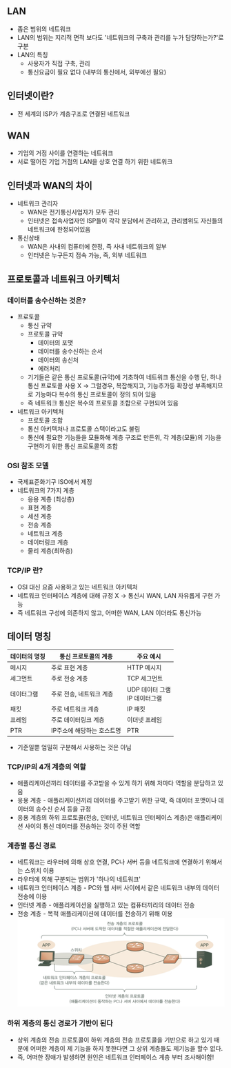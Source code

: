 ## LAN
- 좁은 범위의 네트워크
- LAN의 범위는 지리적 면적 보다도 '네트워크의 구축과 관리를 누가 담당하는가?'로 구분
- LAN의 특칭
  - 사용자가 직접 구축, 관리
  - 통신요금이 필요 없다 (내부의 통신에서, 외부에선 필요)

## 인터넷이란?
- 전 세계의 ISP가 계층구조로 연결된 네트워크

## WAN
- 기업의 거점 사이를 연결하는 네트워크 
- 서로 떨어진 기업 거점의 LAN을 상호 연결 하기 위한 네트워크

## 인터넷과 WAN의 차이
- 네트워크 관리자
  - WAN은 전기통신사업자가 모두 관리
  - 인터넷은 접속사업자인 ISP들이 각각 분담에서 관리하고, 관리범위도 자신들의 네트워크에 한정되어있음
- 통신상태
  - WAN은 사내의 컴퓨터에 한정, 즉 사내 네트워크의 일부 
  - 인터넷은 누구든지 접속 가능, 즉, 외부 네트워크

## 프로토콜과 네트워크 아키텍처

### 데이터를 송수신하는 것은?
- 프로토콜
  - 통신 규약
  - 프로토콜 규약
    - 데이터의 포맷
    - 데이터를 송수신하는 순서
    - 데이터의 송신처
    - 에러처리
  - 기기들은 같은 통신 프로토콜(규약)에 기초하여 네트워크 통신을 수행
    단, 하나 통신 프로토콜 사용 X -> 그럴경우, 복잡해지고, 기능추가등 확장성 부족해지므로 기능마다 복수의 통신 프로토콜이 정의 되어 있음
  - 즉 네트워크  통신은 복수의 프로토콜 조합으로 구현되어 있음
- 네트워크 아키텍처
  - 프로토콜 조합
  - 통신 아키텍처나 프로토콜 스택이라고도 불림
  - 통신에 필요한 기능들을 모듈화해 계층 구조로 만든위, 각 계층(모듈)의 기능을 구현하기 위한 통신 프로토콜의 조합

### OSI 참조 모델
- 국제표준화기구 ISO에서 제정
- 네트워크의 7가지 계층
  - 응용 계층 (최상층)
  - 표현 계층
  - 세션 계층
  - 전송 계층
  - 네트워크 계층
  - 데이터링크 계층
  - 물리 계층(최하층)

### TCP/IP 란?
- OSI 대신 요즘 사용하고 있는 네트워크 아키텍처
- 네트워크 인터페이스 계층에 대해 규정 X -> 통신시 WAN, LAN 자유롭게 구현 가능
- 즉 네트워크 구성에 의존하지 않고, 어떠한 WAN, LAN 이더라도 통신가능

## 데이터 명칭
| 데이터의 명칭 | 통신 프로토콜의 계층     | 주요 예시                     |
|---------|-----------------|---------------------------|
| 메시지     | 주로 표현 계층        | HTTP 메시지                  |
| 세그먼트    | 주로 전송 계층        | TCP 세그먼트                  |
| 데이터그램   | 주로 전송, 네트워크 계층  | UDP 데이터 그램 <br/> IP 데이터그램 |
| 패킷      | 주로 네트워크 계층      | IP 패킷                     |
| 프레임     | 주로 데이터링크 계층     | 이더넷 프레임                   |
| PTR     | IP주소에 해당하는 호스트명 | PTR                       |
- 기준일뿐 엄밀히 구분해서 사용하는 것은 아님

### TCP/IP의 4개 계층의 역할
- 애플리케이션끼리 데이터를 주고받을 수 있게 하기 위해 저마다 역할을 분담하고 있음
- 응용 계층 - 애플리케이션끼리 데이터를 주고받기 위한 규약, 즉 데이터 포맷이나 데이터의 송수신 순서 등을 규정
- 응용 계층의 하위 프로토콜(전송, 인터넷, 네트워크 인터페이스 계층)은 애플리케이션 사이의 통신 데이터를 전송하는 것이 주된 역할

### 계층별 통신 경로
- 네트워크는 라우터에 의해 상호 연결, PC나 서버 등을 네트워크에 연결하기 위해서는 스위치 이용
- 라우터에 의해 구분되는 범위가 '하나의 네트워크'
- 네트워크 인터페이스 계층 - PC와 웹 서버 사이에서 같은 네트워크 내부의 데이터 전송에 이용
- 인터넷 계층 - 애플리케이션을 실행하고 있는 컴퓨터끼리의 데이터 전송
- 전송 계층 - 목적 애플리케이션에 데이터를 전송하기 위해 이용
![img.png](../프로토콜범위/img.png)

### 하위 계층의 통신 경로가 기반이 된다
- 상위 계층의 전송 프로토콜이 하위 계층의 전송 프로토콜을 기반으로 하고 있기 때문에
어떠한 계층이 제 기능을 하지 못한다면 그 상위 계층들도 제기능을 할수 없다.
- 즉, 어떠한 장애가 발생하면 원인은 네트워크 인터페이스 계층 부터 조사해야함!
